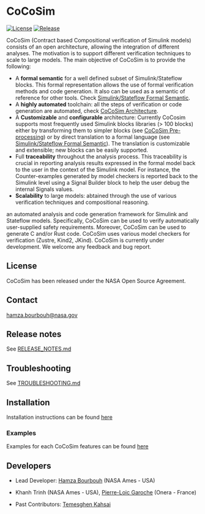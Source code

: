 CoCoSim
=======
[![License](https://img.shields.io/badge/license-NOSA%201.3-blue.svg)](LICENSE.pdf)
[![Release](https://img.shields.io/badge/release-v1.0-orange.svg)](https://github.com/NASA-SW-VnV/CoCoSim/releases/)

CoCoSim (Contract based Compositional verification of Simulink models) 
consists of an open architecture, allowing the integration of different analyses. The motivation is to support different verification techniques to scale to large models. The main objective of CoCoSim is to provide the following:
* A **formal semantic** for a well defined subset of Simulink/Stateflow blocks. This formal representation allows the use of formal verification methods and code generation. It also can be used as a semantic of reference for other tools. Check [Simulink/Stateflow Formal Semantic](doc/formal_semantic.md).
* A **highly automated** toolchain: all the steps of verification or code generation are automated, check [CoCoSim Architecture](doc/cocosim_architecture.md).
* A **Customizable** and **configurable** architecture: Currently CoCosim supports most frequently used Simulink blocks libraries (> 100 blocks) either by transforming them to simpler blocks (see [CoCoSim Pre-processing](doc/cocosim_pp.md)) or by direct translation to a formal language (see [Simulink/Stateflow Formal Semantic](doc/formal_semantic.md)). The translation is customizable and extensible; new blocks can be easily supported.
* Full **traceability** throughout the analysis process. This traceability is crucial in reporting analysis results expressed in the formal model back to the user in the context of the Simulink model. For instance, the Counter-examples generated by model checkers is reported back to the Simulink level using a Signal Builder block to help the user debug the internal Signals values.
* **Scalability** to large models: abtained through the use of various verification techniques and compositional reasoning.

an automated analysis and code generation framework for
Simulink and Stateflow models. Specifically, CoCoSim can be used to
verify automatically user-supplied safety requirements. Moreover,
CoCoSim can be used to generate C and/or Rust code. 
CoCoSim uses various model checkers for verification (Zustre, Kind2, JKind).
CoCoSim is currently under development. We welcome any feedback and bug report.

License
-------

CoCoSim has been released under the NASA Open Source Agreement.

Contact
-------

hamza.bourbouh@nasa.gov

Release notes
-------------

See [RELEASE_NOTES.md](RELEASE_NOTES.md)

Troubleshooting
---------------

See [TROUBLESHOOTING.md](doc/TROUBLESHOOTING.md)


Installation
------------

Installation instructions can be found [here](INSTALL.md)

### Examples

Examples for each CoCoSim features can be found [here](doc/EXAMPLES.md)





## Developers

* Lead Developer: [Hamza Bourbouh](https://ti.arc.nasa.gov/profile/bourbouh/) (NASA Ames - USA)

* Khanh Trinh (NASA Ames - USA), [Pierre-Loic Garoche](https://ti.arc.nasa.gov/profile/garoche/) (Onera - France)

* Past Contributors: [Temesghen Kahsai](http://www.lememta.info/)


